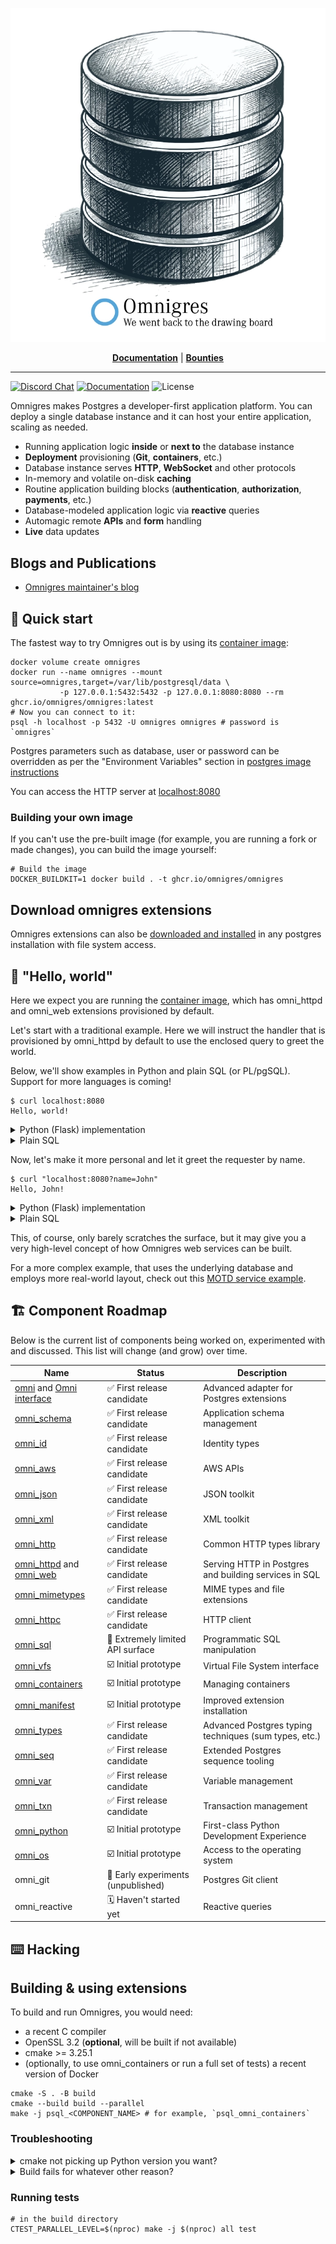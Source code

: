 <p align="center">
<img src="board.webp" alt="Omnigres: We want back to the drawing board">
</p>

<p align="center">
<a href="https://docs.omnigres.org"><b>Documentation</b></a> |
<a href="https://github.com/omnigres/omnigres/wiki/Bounties"><b>Bounties</b></a>
</p>

---

[![Discord Chat](https://img.shields.io/discord/1060568981725003789?label=Discord)][Discord]
[![Documentation](https://img.shields.io/badge/docs-ready-green)](https://docs.omnigres.org)
![License](https://img.shields.io/github/license/omnigres/omnigres)

Omnigres makes Postgres a developer-first application platform. You can deploy a single database instance and it can host your entire application, scaling as needed.

* Running application logic **inside** or **next to** the database instance
* **Deployment** provisioning (**Git**, **containers**, etc.)
* Database instance serves **HTTP**, **WebSocket** and other protocols
* In-memory and volatile on-disk **caching**
* Routine application building blocks (**authentication**, **authorization**, **payments**, etc.)
* Database-modeled application logic via **reactive** queries
* Automagic remote **APIs** and **form** handling
* **Live** data updates

## Blogs and Publications

* [Omnigres maintainer's blog](https://yrashk.com/blog/category/omnigres/)

## :runner: Quick start

The fastest way to try Omnigres out is by using its [container image](https://github.com/omnigres/omnigres/pkgs/container/omnigres):

```shell
docker volume create omnigres
docker run --name omnigres --mount source=omnigres,target=/var/lib/postgresql/data \
           -p 127.0.0.1:5432:5432 -p 127.0.0.1:8080:8080 --rm ghcr.io/omnigres/omnigres:latest
# Now you can connect to it:
psql -h localhost -p 5432 -U omnigres omnigres # password is `omnigres`
```

Postgres parameters such as database, user or password can be overridden as per the
"Environment Variables" section in [postgres image instructions](https://hub.docker.com/_/postgres/)

You can access the HTTP server at [localhost:8080](http://localhost:8080)

### Building your own image

If you can't use the pre-built image (for example, you are running a fork or made changes), you can build the image yourself:

```shell
# Build the image
DOCKER_BUILDKIT=1 docker build . -t ghcr.io/omnigres/omnigres
```

## Download omnigres extensions

Omnigres extensions can also
be [downloaded and installed](https://docs.omnigres.org/omni_manifest/usage/#download-omnigres-extensions)
in any postgres installation with file system access.

## :wave: "Hello, world"

Here we expect you are running the [container image](#-runner--quick-start), which has
omni_httpd and omni_web extensions provisioned by default.

Let's start with a traditional example. Here we will instruct the handler that
is provisioned by omni_httpd by default to use the enclosed query to greet the
world.

Below, we'll show examples in Python and plain SQL (or PL/pgSQL). Support for
more languages is coming!

```shell
$ curl localhost:8080
Hello, world!
```

<details>
<summary>Python (Flask) implementation</summary>

```python
from omni_python import pg
from flask import Flask
from omni_http.omni_httpd import flask

app = Flask('myapp')


@app.route('/')
def hello():
    return "Hello, world!"


handle = pg(flask.Adapter(app))
```

To connect the endpoint:

```sql
update omni_httpd.handlers
set
    query =
        $$select handle(request.*) from request$$;
```

**NB**: Please note that you will need to
[follow Python setup steps](https://docs.omnigres.org/omni_python/intro/)
for the time being before our CLI tooling is ready.

</details>

<details>
<summary>Plain SQL</summary>

You can also achieve the same using plain SQL with very little setup.

```sql
update omni_httpd.handlers
set
    query =
        $$select omni_httpd.http_response('Hello, world!') from request$$;
```

</details>

Now, let's make it more personal and let it greet the requester by name.

```shell
$ curl "localhost:8080?name=John"
Hello, John!
```

<details>
<summary>Python (Flask) implementation</summary>

```python
from flask import request  # we need to access `request`


@app.route('/')
def hello():
    return f"Hello, {request.args.get('name', 'world')}!"
```

</details>

<details>
<summary>Plain SQL</summary>

```sql
update omni_httpd.handlers
set
    query =
        $$select omni_httpd.http_response('Hello, ' || 
                   coalesce(omni_web.param_get(request.query_string, 'name'), 'world') || '!')
          from request$$;
```

</details>

This, of course, only barely scratches the surface, but it may give you a very high-level concept
of how Omnigres web services can be built.

For a more complex example, that uses the underlying database and employs more real-world layout, check out
this [MOTD service example](https://docs.omnigres.org/examples/motd/).

## :building_construction: Component Roadmap

Below is the current list of components being worked on, experimented with and discussed. This list will change
(and grow) over time.

| Name                                                                                        | Status                                       | Description                                           |
|---------------------------------------------------------------------------------------------|----------------------------------------------|-------------------------------------------------------|
| [omni](extensions/omni/README.md) and [Omni interface](omni/README.md)                      | :white_check_mark: First release candidate   | Advanced adapter for Postgres extensions              |
| [omni_schema](extensions/omni_schema/README.md)                                             | :white_check_mark: First release candidate   | Application schema management                         |
| [omni_id](extensions/omni_id/README.md)                                                     | :white_check_mark: First release candidate   | Identity types                                        |
| [omni_aws](extensions/omni_aws/README.md)                                                   | :white_check_mark: First release candidate   | AWS APIs                                              |
| [omni_json](extensions/omni_json/README.md)                                                 | :white_check_mark: First release candidate   | JSON toolkit                                          |
| [omni_xml](extensions/omni_xml/README.md)                                                   | :white_check_mark: First release candidate   | XML toolkit                                           |
| [omni_http](extensions/omni_http/README.md)                                                 | :white_check_mark: First release candidate   | Common HTTP types library                             |
| [omni_httpd](extensions/omni_httpd/README.md) and [omni_web](extensions/omni_web/README.md) | :white_check_mark: First release candidate   | Serving HTTP in Postgres and building services in SQL |
| [omni_mimetypes](extensions/omni_mimetypes/README.md)                                       | :white_check_mark: First release candidate   | MIME types and file extensions                        |
| [omni_httpc](extensions/omni_httpc/README.md)                                               | :white_check_mark: First release candidate   | HTTP client                                           |
| [omni_sql](extensions/omni_sql/README.md)                                                   | :construction: Extremely limited API surface | Programmatic SQL manipulation                         |
| [omni_vfs](extensions/omni_vfs/README.md)                                                   | :ballot_box_with_check: Initial prototype    | Virtual File System interface                         |
| [omni_containers](extensions/omni_containers/README.md)                                     | :ballot_box_with_check: Initial prototype    | Managing containers                                   |
| [omni_manifest](extensions/omni_manifest/README.md)                                         | :ballot_box_with_check: Initial prototype    | Improved extension installation                       |
| [omni_types](extensions/omni_types/README.md)                                               | :white_check_mark: First release candidate   | Advanced Postgres typing techniques (sum types, etc.) |
| [omni_seq](extensions/omni_seq/README.md)                                                   | :white_check_mark: First release candidate   | Extended Postgres sequence tooling                    |
| [omni_var](extensions/omni_var/README.md)                                                   | :white_check_mark: First release candidate   | Variable management                                   |
| [omni_txn](extensions/omni_txn/README.md)                                                   | :white_check_mark: First release candidate   | Transaction management                                |
| [omni_python](extensions/omni_python/README.md)                                             | :ballot_box_with_check: Initial prototype    | First-class Python Development Experience             |
| [omni_os](extensions/omni_os/README.md)                                                     | :ballot_box_with_check: Initial prototype    | Access to the operating system                        |
| omni_git                                                                                    | :lab_coat: Early experiments (unpublished)   | Postgres Git client                                   |
| omni_reactive                                                                               | :spiral_calendar: Haven't started yet        | Reactive queries                                      |

## :keyboard: Hacking

## Building & using extensions

To build and run Omnigres, you would need:

* a recent C compiler
* OpenSSL 3.2 (**optional**, will be built if not available)
* cmake >= 3.25.1
* (optionally, to use omni_containers or run a full set of tests) a recent
  version of Docker

```shell
cmake -S . -B build
cmake --build build --parallel
make -j psql_<COMPONENT_NAME> # for example, `psql_omni_containers`
```

### Troubleshooting

<details>
<summary>cmake not picking up Python version you want?</summary>

To use a specific Python build use the cmake flag `Python3_EXECUTABLE`:

```
cmake -S . -B build -DPython3_EXECUTABLE=/path/to/python
```

</details>

<details>
<summary>Build fails for whatever other reason?</summary>

Remove `build` and `.pg` directories for a clean rebuild:

```
rm -rf .pg build
```

</details>

### Running tests

```shell
# in the build directory
CTEST_PARALLEL_LEVEL=$(nproc) make -j $(nproc) all test
```

[Discord]: https://discord.omnigr.es
